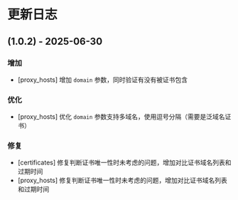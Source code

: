 # 更新日志 
## (1.0.2) - 2025-06-30
### 增加
* [proxy_hosts] 增加 `domain` 参数，同时验证有没有被证书包含
### 优化
* [proxy_hosts] 优化 `domain` 参数支持多域名，使用逗号分隔（需要是泛域名证书）
### 修复 
* [certificates] 修复判断证书唯一性时未考虑的问题，增加对比证书域名列表和过期时间
* [proxy_hosts] 修复判断证书唯一性时未考虑的问题，增加对比证书域名列表和过期时间
